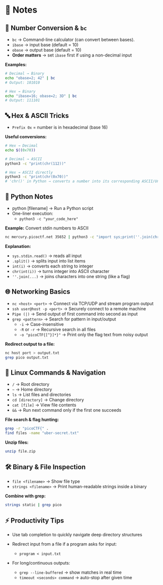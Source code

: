# 🧠 Notes

## 🔢 Number Conversion & `bc`
- `bc` → Command-line calculator (can convert between bases).
- `ibase` → input base (default = 10)  
- `obase` → output base (default = 10)  
- **Order matters** → set `ibase` first if using a non-decimal input  

**Examples:**
```bash
# Decimal → Binary
echo "obase=2; 42" | bc
# Output: 101010

# Hex → Binary
echo "ibase=16; obase=2; 3D" | bc
# Output: 111101
```

## 🔤 Hex & ASCII Tricks
- `Prefix 0x` = number is in hexadecimal (base 16)

**Useful conversions:**

```bash
# Hex → Decimal
echo $((0x70))

# Decimal → ASCII
python3 -c "print(chr(112))"

# Hex → ASCII directly
python3 -c "print(chr(0x70))"
# 'chr()' in Python → converts a number into its corresponding ASCII/Unicode character.
```

## 🐍 Python Notes
- python [filename] → Run a Python script
- One-liner execution:
    - `python3 -c "your_code_here"`

**Example:** Convert stdin numbers to ASCII

```bash
nc mercury.picoctf.net 35652 | python3 -c "import sys;print(''.join(chr(int(i)) for i in sys.stdin.read().split()))"
```
**Explanation:**

- `sys.stdin.read()` → reads all input
- `.split()` → splits input into list items
- `int(i)` → converts each string to integer
- `chr(int(i))` → turns integer into ASCII character
- `''.join(...)` → joins characters into one string (like a flag)

## 🌐 Networking Basics
- `nc <host> <port>` → Connect via TCP/UDP and stream program output
- `ssh user@host -p <port>` → Securely connect to a remote machine
- `Pipe (|)` → Send output of first command into second as input
- `grep <pattern>` → Search for pattern in input/output
    - `-i` → Case-insensitive
    - `-R` or `-r` → Recursive search in all files
    - `-o "picoCTF{[^}]*}"` → Print only the flag text from noisy output

**Redirect output to a file:**

```bash
nc host port > output.txt
grep pico output.txt
```

## 📂 Linux Commands & Navigation
- `/` → Root directory
- `~` → Home directory
- `ls` → List files and directories
- `cd [directory]` → Change directory
- `cat [file]` → View file contents
- `&&` → Run next command only if the first one succeeds

**File search & flag hunting:**

```bash
grep -r "picoCTF{" .
find files -name "uber-secret.txt"
```
**Unzip files:**

```bash
unzip file.zip
```

## 🛠 Binary & File Inspection
- `file <filename>` → Show file type
- `strings <filename>` → Print human-readable strings inside a binary

**Combine with grep:**

```bash
strings static | grep pico
```

## ⚡ Productivity Tips
- Use tab completion to quickly navigate deep directory structures
- Redirect input from a file if a program asks for input:
    - `program < input.txt`

- For long/continuous outputs:
    - `grep --line-buffered` → show matches in real time
    - `timeout <seconds> command` → auto-stop after given time
